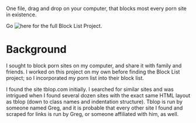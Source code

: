 One file, drag and drop on your computer, that blocks most every porn site in existence.

Go ![here](https://github.com/blocklistproject/Lists) for the full Block List Project.

# Background
I sought to block porn sites on my computer, and share it with family and friends. I worked on this project on my own before finding the Block List project; so I incorporated my porn list into their block list.

I found the site tblop.com initially. I searched for similar sites and was intrigued when I found several dozen sites with the exact same HTML layout as tblop (down to class names and indentation structure). Tblop is run by someone named Greg, and it is probable that every other site I found and scraped for links is run by Greg, or someone affiliated with him, as well.
